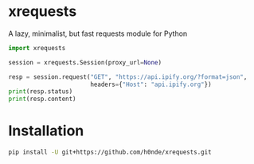 # xrequests
A lazy, minimalist, but fast requests module for Python

```python
import xrequests

session = xrequests.Session(proxy_url=None)

resp = session.request("GET", "https://api.ipify.org/?format=json",
                       headers={"Host": "api.ipify.org"})
print(resp.status)
print(resp.content)
```

# Installation
```bash
pip install -U git+https://github.com/h0nde/xrequests.git
```
